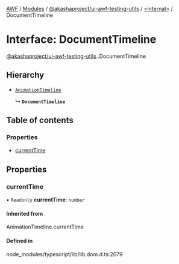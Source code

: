 [AWF](../README.md) / [Modules](../modules.md) / [@akashaproject/ui-awf-testing-utils](../modules/akashaproject_ui_awf_testing_utils.md) / [<internal\>](../modules/akashaproject_ui_awf_testing_utils._internal_.md) / DocumentTimeline

# Interface: DocumentTimeline

[@akashaproject/ui-awf-testing-utils](../modules/akashaproject_ui_awf_testing_utils.md).[<internal>](../modules/akashaproject_ui_awf_testing_utils._internal_.md).DocumentTimeline

## Hierarchy

- [`AnimationTimeline`](../modules/akashaproject_ui_awf_testing_utils._internal_.md#animationtimeline)

  ↳ **`DocumentTimeline`**

## Table of contents

### Properties

- [currentTime](akashaproject_ui_awf_testing_utils._internal_.DocumentTimeline.md#currenttime)

## Properties

### currentTime

• `Readonly` **currentTime**: `number`

#### Inherited from

AnimationTimeline.currentTime

#### Defined in

node_modules/typescript/lib/lib.dom.d.ts:2079
